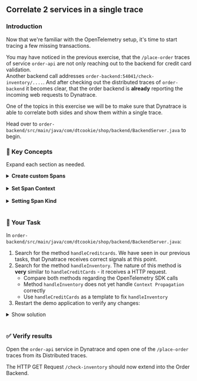 ## Correlate 2 services in a single trace

### Introduction

Now that we're familiar with the OpenTelemetry setup, it's time to start tracing a few missing transactions.

You may have noticed in the previous exercise, that the `/place-order` traces of service `order-api` are not only reaching out to the backend for credit card validation.<br />
Another backend call addresses `order-backend:54041/check-inventory/....`. And after checking out the distributed traces of `order-backend` it becomes clear, that the order backend is **already** reporting the incoming web requests to Dynatrace.

One of the topics in this exercise we will be to make sure that Dynatrace is able to correlate both sides and show them within a single trace.

Head over to `order-backend/src/main/java/com/dtcookie/shop/backend/BackendServer.java` to begin.

### 📑 Key Concepts

Expand each section as needed.

<details>
  <summary><strong>Create custom Spans</strong></summary>

  In Java, Spans can be created by first aquiring a `tracer`. Tracers offer the functionality to build and start Spans.

  **Example**

```java
Tracer tracer = GlobalOpenTelemetry.get().getTracer("my-tracer-name");
Span span = tracer.spanBuilder("my-span").setSpanKind(SpanKind.INTERNAL).startSpan();
try (Scope scope = span.makeCurrent()) {
  // ...
  // perform some business logic in here
  // ...
} finally {
  span.end();
}
```

  > 📝 **Note:** It is usually not necessary to create a Tracer every time you want to create a Span. In our demo app the BackendServer creates a reusable `tracer` right in the beginning - on line `41`.
</details>

<br/>

<details>
  <summary><strong>Set Span Context</strong></summary>

  We can think of `Context` as the glue that holds all Spans together in the same Trace. When a transaction goes across different processes and resources, the default OpenTelemetry behavior is to assign a new `Context` to each Span, thus creating separate transactions. We can modify this behavior by propagating `Context` across traces.

  **For incoming traces...**

  The method `handleCreditcards` within our BackendServer is already taking care of `Context Propagation` properly.<br />
  Before it attempts to create a Span, it inspects the HTTP Request Headers - specifically it looks for the Headers `traceparent` and `traceid`. A `Context` based on these headers tells Dynatrace, which Client Side HTTP Request this Server Side matches up with.

```java
Context ctx = openTelemetry.getPropagators().getTextMapPropagator().extract(Context.current(), request, getter);
try (Scope ctScope = ctx.makeCurrent()) {
  // ...
}
```

  > 📝 **Note:** We've hidden a few details here to keep things simple. If you're interested in how a `Context Propagator` needs to get implemented, take a look at method `newRequestHeaderGetter()` in `Otel.java`.

  **For outgoing Traces...**

  On the client side things are working very similar. Instead of **extracting** the `Context` it needs to get **injected** into outgoing call. Like in this example, where the necessary headers are getting added to an outgoing HTTP Request.
  
```java
// Tell OpenTelemetry to inject the context in the HTTP headers
TextMapSetter<HttpURLConnection> setter =
  new TextMapSetter<HttpURLConnection>() {
    @Override
    public void set(HttpURLConnection carrier, String key, String value) {
        // Insert the context as Header
        carrier.setRequestProperty(key, value);
    }
};

URL url = new URL("...");
Span outGoing = tracer.spanBuilder("/GET " + url).setSpanKind(SpanKind.CLIENT).startSpan();
try (Scope scope = outGoing.makeCurrent()) {
  // Use the Semantic Conventions.
  // (Note that to set these, Span does not *need* to be the current instance in Context or Scope.)
  outGoing.setAttribute(SemanticAttributes.HTTP_METHOD, "GET");
  outGoing.setAttribute(SemanticAttributes.HTTP_URL, url.toString());
  HttpURLConnection transportLayer = (HttpURLConnection) url.openConnection();
  
  // Inject the request with the *current*  Context, which contains our current Span.
  openTelemetry.getPropagators().getTextMapPropagator().inject(Context.current(), transportLayer, setter);

  // Make outgoing call
} finally {
  outGoing.end();
}
  ```

  > 📝 **Note:** The `HttpURLConnection` above will now hold the trace context that is needed to stitch any downstream spans to this current one.

</details>

<br/>

<details>
  <summary><strong>Setting Span Kind</strong></summary>

  You may have noticed in the previous examples the term `Span Kind`. Not all Spans are getting treated equally. There are several possible kinds:

  * **SERVER** - span covers server-side handling of a synchronous request
  * **CLIENT** - span describes a request to some remote service
  * **PRODUCER** - span describes the inititor of an asynchronous request
  * **CONSUMER** - span describes a child of an asynchronous request
  * **INTERNAL** - (default value) representing an internal operation without remote calls

  In other words, setting the Span Kind like in this example
  ```java
  Span span = tracer.spanBuilder("my-span").setSpanKind(SpanKind.INTERNAL).startSpan();
  ```
  is optional. If you want to signal that a synchronous request has been received, the OpenTelemetry SDK expects you to signal that
  ```java
  Span span = tracer.spanBuilder("my-span").setSpanKind(SpanKind.SERVER).startSpan();
  ```
</details>

<br/>

### 📌 Your Task

In `order-backend/src/main/java/com/dtcookie/shop/backend/BackendServer.java`:
1. Search for the method `handleCreditcards`. We have seen in our previous tasks, that Dynatrace receives correct signals at this point.
2. Search for the method `handleInventory`. The nature of this method is **very** similar to `handleCreditCards` - it receives a HTTP request.
    * Compare both methods regarding the OpenTelemetry SDK calls
    * Method `handleInventory` does not yet handle `Context Propagation` correctly
    * Use `handleCreditCards` as a template to fix `handleInventory`    
3. Restart the demo application to verify any changes:

<details>
  <summary>Show solution</summary>

  ```java
	public static String handleInventory(HttpServletRequest request) throws Exception {
		String url = request.getRequestURI();
		String productName = url.substring(url.lastIndexOf("/"));
		int quantity = 1;

		Context ctx = openTelemetry.getPropagators().getTextMapPropagator().extract(Context.current(), request, getter);

		try (Scope ignored = ctx.makeCurrent()) {
			Span serverSpan = tracer.spanBuilder(request.getRequestURI()).setSpanKind(SpanKind.SERVER).startSpan();
			try (Scope scope = serverSpan.makeCurrent()) {
				serverSpan.setAttribute(SemanticAttributes.HTTP_REQUEST_METHOD,	request.getMethod().toUpperCase());
				serverSpan.setAttribute(SemanticAttributes.URL_SCHEME, "http");
				serverSpan.setAttribute(SemanticAttributes.SERVER_ADDRESS, "order-backend-" + System.getenv("GITHUB_USER") + ":" + Ports.INVENTORY_LISTEN_PORT);
				serverSpan.setAttribute(SemanticAttributes.URL_PATH, request.getRequestURI());
				
				Database.execute("SELECT * FROM products WHERE name = '" + productName + "'");

				checkStorageLocations(productName, quantity);
		
				serverSpan.setAttribute(SemanticAttributes.HTTP_RESPONSE_STATUS_CODE, 200);
				return "done";
			} catch (Exception e) {
				serverSpan.setAttribute(SemanticAttributes.HTTP_RESPONSE_STATUS_CODE, 500);
				serverSpan.recordException(e);
				serverSpan.setStatus(StatusCode.ERROR);
				log.warn("checking inventory failed", e);
				throw e;
			} finally {
				serverSpan.end();
			}
		}
	}
  ```
</details>
<br/>

### ✅ Verify results

Open the `order-api` service in Dynatrace and open one of the `/place-order` traces from its Distributed traces. 

The HTTP GET Request `/check-inventory` should now extend into the Order Backend.
